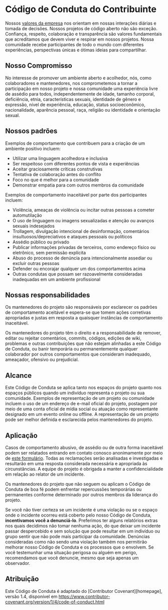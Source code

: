 # Código de Conduta do Contribuinte

Nossos [valores da empresa](https://auth0.com/careers/culture) nos orientam em nossas interações diárias e tomada de decisões. Nossos projetos de código aberto não são exceção. Confiança, respeito, colaboração e transparência são valores fundamentais que acreditamos que devem viver e respirar em nossos projetos. Nossa comunidade recebe participantes de todo o mundo com diferentes experiências, perspectivas únicas e ótimas ideias para compartilhar.

## Nosso Compromisso

No interesse de promover um ambiente aberto e acolhedor, nós, como colaboradores e mantenedores, nos comprometemos a tornar a participação em nosso projeto e nossa comunidade uma experiência livre de assédio para todos, independentemente de idade, tamanho corporal, deficiência, etnia, características sexuais, identidade de gênero e expressão, nível de experiência, educação, status socioeconômico, nacionalidade, aparência pessoal, raça, religião ou identidade e orientação sexual.

## Nossos padrões

Exemplos de comportamento que contribuem para a criação de um ambiente positivo incluem:

- Utilizar uma linguagem acolhedora e inclusiva
- Ser respeitoso com diferentes pontos de vista e experiências
- Aceitar graciosamente críticas construtivas
- Tentativa de colaboração antes do conflito
- Foco no que é melhor para a comunidade
- Demonstrar empatia para com outros membros da comunidade

Exemplos de comportamento inaceitável por parte dos participantes incluem:

- Violência, ameaças de violência ou incitar outras pessoas a cometer automutilação
- O uso de linguagem ou imagens sexualizadas e atenção ou avanços sexuais indesejados
- Trollagem, divulgação intencional de desinformação, comentários insultuosos/depreciativos e ataques pessoais ou políticos
- Assédio público ou privado
- Publicar informações privadas de terceiros, como endereço físico ou eletrônico, sem permissão explícita
- Abuso do processo de denúncia para intencionalmente assediar ou excluir outras pessoas
- Defender ou encorajar qualquer um dos comportamentos acima
- Outras condutas que possam ser razoavelmente consideradas inadequadas em um ambiente profissional

## Nossas responsabilidades

Os mantenedores do projeto são responsáveis ​​por esclarecer os padrões de comportamento aceitável e espera-se que tomem ações corretivas apropriadas e justas em resposta a quaisquer instâncias de comportamento inaceitável.

Os mantenedores do projeto têm o direito e a responsabilidade de remover, editar ou rejeitar comentários, commits, códigos, edições de wiki, problemas e outras contribuições que não estejam alinhadas a este Código de Conduta, ou banir temporária ou permanentemente qualquer colaborador por outros comportamentos que consideram inadequado, ameaçador, ofensivo ou prejudicial.

## Alcance

Este Código de Conduta se aplica tanto nos espaços do projeto quanto nos espaços públicos quando um indivíduo representa o projeto ou sua comunidade. Exemplos de representação de um projeto ou comunidade incluem o uso de um endereço de e-mail oficial do projeto, postagem por meio de uma conta oficial de mídia social ou atuação como representante designado em um evento online ou offline. A representação de um projeto pode ser melhor definida e esclarecida pelos mantenedores do projeto.

## Aplicação

Casos de comportamento abusivo, de assédio ou de outra forma inaceitável podem ser relatados entrando em contato conosco anonimamente por meio de [este formulário](https://goo.gl/forms/chVYUnA4bP70WGsL2). Todas as reclamações serão analisadas e investigadas e resultarão em uma resposta considerada necessária e apropriada às circunstâncias. A equipe do projeto é obrigada a manter a confidencialidade em relação ao relator de um incidente.

Os mantenedores do projeto que não seguem ou aplicam o Código de Conduta de boa fé podem enfrentar repercussões temporárias ou permanentes conforme determinado por outros membros da liderança do projeto.

Se você não tiver certeza se um incidente é uma violação ou se o espaço onde o incidente ocorreu está coberto pelo nosso Código de Conduta, **incentivamos você a denunciá-lo**. Preferimos ter alguns relatórios extras nos quais decidimos não tomar nenhuma ação, do que deixar um incidente passar despercebido e sem solução que pode resultar em um indivíduo ou grupo sentir que não pode mais participar da comunidade. Denúncias consideradas como não sendo uma violação também nos permitirão melhorar nosso Código de Conduta e os processos que o envolvem. Se você testemunhar uma situação perigosa ou alguém em perigo, recomendamos que você denuncie, mesmo que seja apenas um observador.

## Atribuição

Este Código de Conduta é adaptado do [Contributor Covenant][homepage], versão 1.4, disponível em https://www.contributor-covenant.org/version/1/4/code-of-conduct.html
